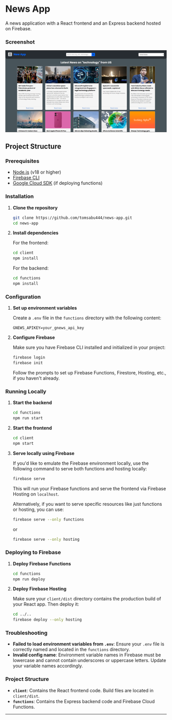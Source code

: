 # News App

A news application with a React frontend and an Express backend hosted on Firebase.

### Screenshot

![News App Screenshot](screenshot.png)

## Project Structure

### Prerequisites

- [Node.js](https://nodejs.org/) (v18 or higher)
- [Firebase CLI](https://firebase.google.com/docs/cli#install_cli)
- [Google Cloud SDK](https://cloud.google.com/sdk/docs/install) (if deploying functions)

### Installation

1. **Clone the repository**

    ```bash
    git clone https://github.com/tomsabu444/news-app.git
    cd news-app
    ```

2. **Install dependencies**

    For the frontend:

    ```bash
    cd client
    npm install
    ```

    For the backend:

    ```bash
    cd functions
    npm install
    ```

### Configuration

1. **Set up environment variables**

    Create a `.env` file in the `functions` directory with the following content:

    ```plaintext
    GNEWS_APIKEY=your_gnews_api_key
    ```

2. **Configure Firebase**

    Make sure you have Firebase CLI installed and initialized in your project:

    ```bash
    firebase login
    firebase init
    ```

    Follow the prompts to set up Firebase Functions, Firestore, Hosting, etc., if you haven't already.

### Running Locally

1. **Start the backend**

    ```bash
    cd functions
    npm run start
    ```

2. **Start the frontend**

    ```bash
    cd client
    npm start
    ```

3. **Serve locally using Firebase**

    If you'd like to emulate the Firebase environment locally, use the following command to serve both functions and hosting locally:

    ```bash
    firebase serve
    ```

    This will run your Firebase functions and serve the frontend via Firebase Hosting on `localhost`.

    Alternatively, if you want to serve specific resources like just functions or hosting, you can use:

    ```bash
    firebase serve --only functions
    ```

    or

    ```bash
    firebase serve --only hosting
    ```

### Deploying to Firebase

1. **Deploy Firebase Functions**

    ```bash
    cd functions
    npm run deploy
    ```

2. **Deploy Firebase Hosting**

    Make sure your `client/dist` directory contains the production build of your React app. Then deploy it:

    ```bash
    cd ../..
    firebase deploy --only hosting
    ```

### Troubleshooting

- **Failed to load environment variables from `.env`**: Ensure your `.env` file is correctly named and located in the `functions` directory.
- **Invalid config name**: Environment variable names in Firebase must be lowercase and cannot contain underscores or uppercase letters. Update your variable names accordingly.

### Project Structure

- **`client`**: Contains the React frontend code. Build files are located in `client/dist`.
- **`functions`**: Contains the Express backend code and Firebase Cloud Functions.

<!-- ### License

This project is licensed under the MIT License - see the [LICENSE](LICENSE) file for details. -->

---
